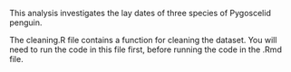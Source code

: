 This analysis investigates the lay dates of three species of Pygoscelid penguin. 

The cleaning.R file contains a function for cleaning the dataset. You will need to run the code in this file first, before running the code in the .Rmd file.
